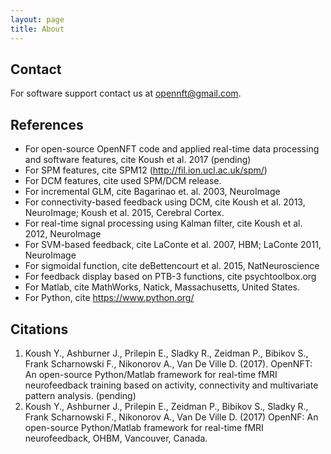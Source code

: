 ```yaml
---
layout: page
title: About
---
```


## Contact

For software support contact us at <opennft@gmail.com>.




## References

- For open-source OpenNFT code and applied real-time data processing and software features, cite Koush et al. 2017 (pending)
- For SPM features, cite SPM12 (<http://fil.ion.ucl.ac.uk/spm/>)
- For DCM features, cite used SPM/DCM release.
- For incremental GLM, cite Bagarinao et. al. 2003, NeuroImage  
- For connectivity-based feedback using DCM, cite Koush et al. 2013, NeuroImage; Koush et al. 2015, Cerebral Cortex.
- For real-time signal processing using Kalman filter, cite Koush et al. 2012, NeuroImage
- For SVM-based feedback, cite LaConte et al. 2007, HBM; LaConte 2011, NeuroImage
- For sigmoidal function, cite deBettencourt et al. 2015, NatNeuroscience
- For feedback display based on PTB-3 functions, cite psychtoolbox.org
- For Matlab, cite MathWorks, Natick, Massachusetts, United States.
- For Python, cite <https://www.python.org/>


## Citations

1.	Koush Y., Ashburner J., Prilepin E., Sladky R., Zeidman P., Bibikov S., Frank Scharnowski F., Nikonorov A., Van De Ville D. (2017). OpenNFT: An open-source Python/Matlab framework for real-time fMRI neurofeedback training based on activity, connectivity and multivariate pattern analysis. (pending)
2.	Koush Y., Ashburner J., Prilepin E., Zeidman P., Bibikov S., Sladky R., Frank Scharnowski F., Nikonorov A., Van De Ville D. (2017) OpenNF: An open-source Python/Matlab framework for real-time fMRI neurofeedback, OHBM, Vancouver, Canada.

